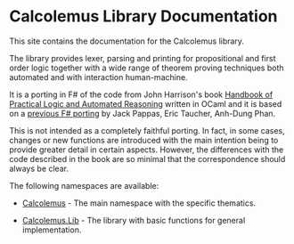 # Calcolemus Library Documentation

This site contains the documentation for the Calcolemus library.

The library provides lexer, parsing and printing for propositional and first order logic together with a wide range of theorem proving techniques both automated and with interaction human-machine.

It is a porting in F# of the code from John Harrison's book [Handbook of Practical Logic and Automated Reasoning](https://www.cl.cam.ac.uk/~jrh13/atp/index.html) written in OCaml and it is based on a [previous F# porting](https://github.com/jack-pappas/fsharp-logic-examples) by Jack Pappas, Eric Taucher, Anh-Dung Phan.

This is not intended as a completely faithful porting. In fact, in some cases, changes or new functions are introduced with the main intention being to provide greater detail in certain aspects. However, the differences with the code described in the book are so minimal that the correspondence should always be clear.

The following namespaces are available:

* [Calcolemus](./reference/calcolemus.html) - The main namespace with the specific thematics.

* [Calcolemus.Lib](./reference/calcolemus-lib.html) - The library with basic functions for general implementation.



